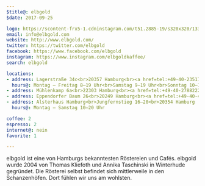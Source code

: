 ```yaml
---
$title@: elbgold
$date: 2017-09-25

logo: https://scontent-frx5-1.cdninstagram.com/t51.2885-19/s320x320/13398562_1056639054449275_1930967290_a.jpg
email: info@elbgold.com
website: http://www.elbgold.com/
twitter: https://twitter.com/elbgold
facebook: https://www.facebook.com/elbgold
instagram: https://www.instagram.com/elbgoldkaffee/
search: elbgold

locations:
- address: Lagerstraße 34c<br>20357 Hamburg<br><a href=tel:+49-40-23517520>040-23517520</a>
  hours@: Montag – Freitag 8–19 Uhr<br>Samstag 9–19 Uhr<br>Sonntag 10–19 Uhr
- address: Mühlenkamp 6a<br>22303 Hamburg<br><a href=tel:+49-40-27882223>040-27882223</a>
- address: Eppendorfer Baum 26<br>20249 Hamburg<br><a href=tel:+49-40-41625771>040-41625771</a>
- address: Alsterhaus Hamburg<br>Jungfernstieg 16–20<br>20354 Hamburg
  hours@: Montag – Samstag 10–20 Uhr 

coffee: 2
espresso: 2
internet@: nein
favorite: 1

---
```

<p>elbgold ist eine von Hamburgs bekanntesten Röstereien und Cafés. elbgold wurde 2004 von Thomas Kliefoth und Annika Taschinski in Winterhude gegründet. Die Rösterei selbst befindet sich mittlerweile in den Schanzenhöfen. Dort fühlen wir uns am wohlsten.